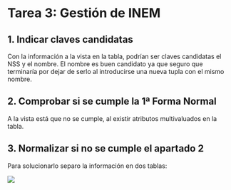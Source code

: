 
# Tarea 3: Gestión de INEM

## 1. Indicar claves candidatas

Con la información a la vista en la tabla, podrían ser claves candidatas el NSS y el nombre. El nombre es buen candidato ya que seguro que terminaría por dejar de serlo al introducirse una nueva tupla con el mismo nombre.

## 2. Comprobar si se cumple la 1ª Forma Normal

A la vista está que no se cumple, al existir atributos multivaluados en la tabla.

## 3. Normalizar si no se cumple el apartado 2

Para solucionarlo separo la información en dos tablas:

<img src="img/tarea3.1.png">

